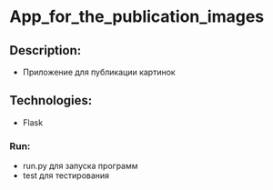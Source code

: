 # App_for_the_publication_images

## Description:
- Приложение для публикации картинок 

## Technologies:
- Flask

### Run:
- run.py для запуска программ
- test для тестирования
